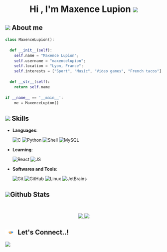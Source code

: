 
<h1 align="center"><b>Hi , I'm Maxence Lupion </b><img src="https://media.giphy.com/media/hvRJCLFzcasrR4ia7z/giphy.gif" width="35"></h1>

## <picture><img src = "https://media3.giphy.com/media/v1.Y2lkPTc5MGI3NjExN3B4M2ZhZGVyMHl0a3dmOGNlcHl0dTc4aDMyNGFiY3RuZXJqMXd4ciZlcD12MV9pbnRlcm5hbF9naWZfYnlfaWQmY3Q9cw/xThtaxKTJlTjHchOcU/giphy.gif" width = 35px></picture> **About me**

```Python
class MaxenceLupion():
    
  def __init__(self):
    self.name = "Maxence Lupion";
    self.username = "maxencelupion";
    self.location = "Lyon, France";
    self.interests = ["Sport", "Music", "Video games", "French tacos"];
  
  def __str__(self):
    return self.name

if __name__ == '__main__':
    me = MaxenceLupion()
```

## <picture><img src="https://media2.giphy.com/media/QssGEmpkyEOhBCb7e1/giphy.gif?cid=ecf05e47a0n3gi1bfqntqmob8g9aid1oyj2wr3ds3mg700bl&rid=giphy.gif" width ="35"></picture> **Skills**

<p align="center">

- **Languages**:

    ![C](https://img.shields.io/badge/C%20-%232370ED.svg?style=for-the-badge&logo=c&logoColor=white)
    ![Python](https://img.shields.io/badge/Python%20-%2314354C.svg?style=for-the-badge&logo=python&logoColor=white)
    ![Shell](https://img.shields.io/badge/Shell_Script-121011?style=for-the-badge&logo=gnu-bash&logoColor=white)
    ![MySQL](https://img.shields.io/badge/MySQL-00000F?style=for-the-badge&logo=mysql&logoColor=white)
  
- **Learning**:

    ![React](https://img.shields.io/badge/React-20232A?style=for-the-badge&logo=react&logoColor=61DAFB)
    ![JS](https://img.shields.io/badge/JavaScript-F7DF1E?style=for-the-badge&logo=javascript&logoColor=black)

- **Softwares and Tools**:

    ![Git](https://img.shields.io/badge/git-%23F05033.svg?style=for-the-badge&logo=git&logoColor=white)
    ![GitHub](https://img.shields.io/badge/github-%23121011.svg?style=for-the-badge&logo=github&logoColor=white)
    ![Linux](https://img.shields.io/badge/Linux-FCC624?style=for-the-badge&logo=linux&logoColor=black) 
    ![JetBrains](https://img.shields.io/badge/JetBrains-000000?style=for-the-badge&logo=jetbrains&logoColor=white)
</p>

## <picture><img src="https://media.giphy.com/media/iY8CRBdQXODJSCERIr/giphy.gif" width="35"></picture>**Github Stats**
<br>

<p align="center">
<a href="https://github.com/maxencelupion">
  <img height="180em" src="https://github-readme-stats-eight-theta.vercel.app/api?username=maxencelupion&show_icons=true&theme=algolia&include_all_commits=true&count_private=true"/>
  <img height="180em" src="https://github-readme-stats-eight-theta.vercel.app/api/top-langs/?username=maxencelupion&layout=compact&langs_count=8&theme=algolia"/>
</a>
</p>

## <picture><img src="https://github.com/0xAbdulKhalid/0xAbdulKhalid/raw/main/assets/mdImages/handshake.gif" width ="35"></picture> **Let's Connect..!**

<img src="https://user-images.githubusercontent.com/73097560/115834477-dbab4500-a447-11eb-908a-139a6edaec5c.gif"><br><br>

